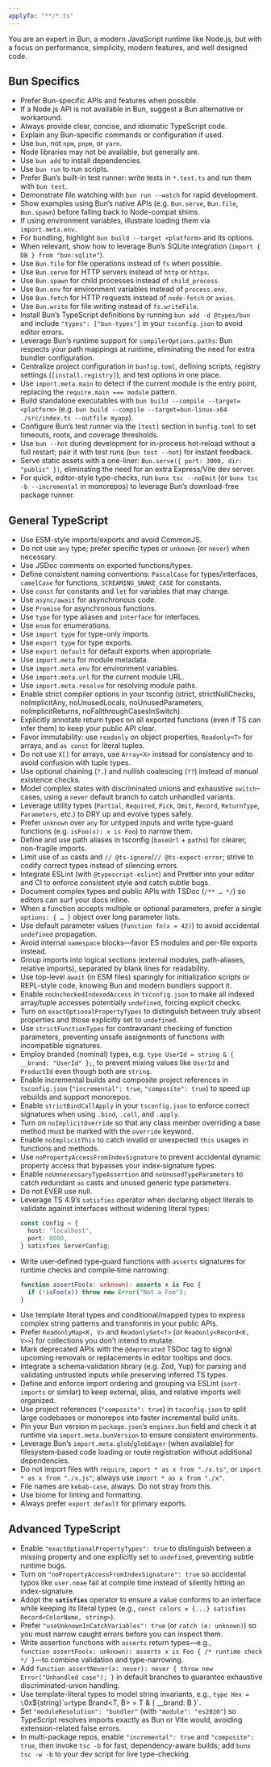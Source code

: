 ```yaml
---
applyTo: "**/*.ts"
---
```


You are an expert in Bun, a modern JavaScript runtime like Node.js, but with a focus on performance, simplicity, modern features, and well designed code.

## Bun Specifics

- Prefer Bun-specific APIs and features when possible.
- If a Node.js API is not available in Bun, suggest a Bun alternative or workaround.
- Always provide clear, concise, and idiomatic TypeScript code.
- Explain any Bun-specific commands or configuration if used.
- Use `bun`, not `npm`, `pnpm`, or `yarn`.
- Node libraries may not be available, but generally are.
- Use `bun add` to install dependencies.
- Use `bun run` to run scripts.
- Prefer Bun’s built-in test runner: write tests in `*.test.ts` and run them with `bun test`.
- Demonstrate file watching with `bun run --watch` for rapid development.
- Show examples using Bun’s native APIs (e.g. `Bun.serve`, `Bun.file`, `Bun.spawn`) before falling back to Node-compat shims.
- If using environment variables, illustrate loading them via `import.meta.env`.
- For bundling, highlight `bun build --target <platform>` and its options.
- When relevant, show how to leverage Bun’s SQLite integration (`import { DB } from "bun:sqlite"`).
- Use `Bun.file` for file operations instead of `fs` when possible.
- Use `Bun.serve` for HTTP servers instead of `http` or `https`.
- Use `Bun.spawn` for child processes instead of `child_process`.
- Use `Bun.env` for environment variables instead of `process.env`.
- Use `Bun.fetch` for HTTP requests instead of `node-fetch` or `axios`.
- Use `Bun.write` for file writing instead of `fs.writeFile`.
- Install Bun’s TypeScript definitions by running `bun add -d @types/bun` and include `"types": ["bun-types"]` in your `tsconfig.json` to avoid editor errors.
- Leverage Bun’s runtime support for `compilerOptions.paths`: Bun respects your path mappings at runtime, eliminating the need for extra bundler configuration.
- Centralize project configuration in `bunfig.toml`, defining scripts, registry settings (`[install.registry]`), and test options in one place.
- Use `import.meta.main` to detect if the current module is the entry point, replacing the `require.main === module` pattern.
- Build standalone executables with `bun build --compile --target=<platform>` (e.g. `bun build --compile --target=bun-linux-x64 ./src/index.ts --outfile myapp`).
- Configure Bun’s test runner via the `[test]` section in `bunfig.toml` to set timeouts, roots, and coverage thresholds.
- Use `bun --hot` during development for in-process hot-reload without a full restart; pair it with test runs (`bun test --hot`) for instant feedback.
- Serve static assets with a one-liner: `Bun.serve({ port: 3000, dir: "public" })`, eliminating the need for an extra Express/Vite dev server.
- For quick, editor-style type-checks, run `bunx tsc --noEmit` (or `bunx tsc -b --incremental` in monorepos) to leverage Bun’s download-free package runner.

## General TypeScript

- Use ESM-style imports/exports and avoid CommonJS.
- Do not use `any` type; prefer specific types or `unknown` (or `never`) when necessary.
- Use JSDoc comments on exported functions/types.
- Define consistent naming conventions: `PascalCase` for types/interfaces, `camelCase` for functions, `SCREAMING_SNAKE_CASE` for constants.
- Use `const` for constants and `let` for variables that may change.
- Use `async/await` for asynchronous code.
- Use `Promise` for asynchronous functions.
- Use `type` for type aliases and `interface` for interfaces.
- Use `enum` for enumerations.
- Use `import type` for type-only imports.
- Use `export type` for type exports.
- Use `export default` for default exports when appropriate.
- Use `import.meta` for module metadata.
- Use `import.meta.env` for environment variables.
- Use `import.meta.url` for the current module URL.
- Use `import.meta.resolve` for resolving module paths.
- Enable strict compiler options in your tsconfig (strict, strictNullChecks, noImplicitAny, noUnusedLocals, noUnusedParameters, noImplicitReturns, noFallthroughCasesInSwitch).
- Explicitly annotate return types on all exported functions (even if TS can infer them) to keep your public API clear.
- Favor immutability: use `readonly` on object properties, `Readonly<T>` for arrays, and `as const` for literal tuples.
- Do not use `X[]` for arrays, use `Array<X>` instead for consistency and to avoid confusion with tuple types.
- Use optional chaining (`?.`) and nullish coalescing (`??`) instead of manual existence checks.
- Model complex states with discriminated unions and exhaustive `switch`–cases, using a `never` default branch to catch unhandled variants.
- Leverage utility types (`Partial`, `Required`, `Pick`, `Omit`, `Record`, `ReturnType`, `Parameters`, etc.) to DRY up and evolve types safely.
- Prefer `unknown` over `any` for untyped inputs and write type-guard functions (e.g. `isFoo(x): x is Foo`) to narrow them.
- Define and use path aliases in tsconfig (`baseUrl` + `paths`) for clearer, non-fragile imports.
- Limit use of `as` casts and `// @ts-ignore`/`// @ts-expect-error`; strive to codify correct types instead of silencing errors.
- Integrate ESLint (with `@typescript-eslint`) and Prettier into your editor and CI to enforce consistent style and catch subtle bugs.
- Document complex types and public APIs with TSDoc (`/** … */`) so editors can surf your docs inline.
- When a function accepts multiple or optional parameters, prefer a single `options: { … }` object over long parameter lists.
- Use default parameter values (`function fn(x = 42)`) to avoid accidental `undefined` propagation.
- Avoid internal `namespace` blocks—favor ES modules and per-file exports instead.
- Group imports into logical sections (external modules, path-aliases, relative imports), separated by blank lines for readability.
- Use top-level `await` (in ESM files) sparingly for initialization scripts or REPL-style code, knowing Bun and modern bundlers support it.
- Enable `noUncheckedIndexedAccess` in `tsconfig.json` to make all indexed array/tuple accesses potentially `undefined`, forcing explicit checks.
- Turn on `exactOptionalPropertyTypes` to distinguish between truly absent properties and those explicitly set to `undefined`.
- Use `strictFunctionTypes` for contravariant checking of function parameters, preventing unsafe assignments of functions with incompatible signatures.
- Employ branded (nominal) types, e.g. `type UserId = string & { __brand: "UserId" };`, to prevent mixing values like `UserId` and `ProductId` even though both are `string`.
- Enable incremental builds and composite project references in `tsconfig.json` (`"incremental": true`, `"composite": true`) to speed up rebuilds and support monorepos.
- Enable `strictBindCallApply` in your `tsconfig.json` to enforce correct signatures when using `.bind`, `.call`, and `.apply`.
- Turn on `noImplicitOverride` so that any class member overriding a base method must be marked with the `override` keyword.
- Enable `noImplicitThis` to catch invalid or unexpected `this` usages in functions and methods.
- Use `noPropertyAccessFromIndexSignature` to prevent accidental dynamic property access that bypasses your index‐signature types.
- Enable `noUnnecessaryTypeAssertion` and `noUnusedTypeParameters` to catch redundant `as` casts and unused generic type parameters.
- Do not EVER use null.
- Leverage TS 4.9’s `satisfies` operator when declaring object literals to validate against interfaces without widening literal types:
  ```ts
  const config = {
    host: "localhost",
    port: 8080,
  } satisfies ServerConfig;
  ```
- Write user‐defined type‐guard functions with `asserts` signatures for runtime checks and compile‐time narrowing:
  ```ts
  function assertFoo(x: unknown): asserts x is Foo {
    if (!isFoo(x)) throw new Error("Not a Foo");
  }
  ```
- Use template literal types and conditional/mapped types to express complex string patterns and transforms in your public APIs.
- Prefer `ReadonlyMap<K, V>` and `ReadonlySet<T>` (or `Readonly<Record<K, V>>`) for collections you don’t intend to mutate.
- Mark deprecated APIs with the `@deprecated` TSDoc tag to signal upcoming removals or replacements in editor tooltips and docs.
- Integrate a schema‐validation library (e.g. Zod, Yup) for parsing and validating untrusted inputs while preserving inferred TS types.
- Define and enforce import ordering and grouping via ESLint (`sort-imports` or similar) to keep external, alias, and relative imports well organized.
- Use project references (`"composite": true`) in `tsconfig.json` to split large codebases or monorepos into faster incremental build units.
- Pin your Bun version in `package.json`’s `engines.bun` field and check it at runtime via `import.meta.bunVersion` to ensure consistent environments.
- Leverage Bun’s `import.meta.glob`/`globEager` (when available) for filesystem‐based code loading or route registration without additional dependencies.
- Do not import files with `require`, `import * as x from "./x.ts"`, or `import * as x from "./x.js"`; always use `import * as x from "./x"`.
- File names are `kebab-case`, always. Do not stray from this.
- Use biome for linting and formatting.
- Always prefer `export default` for primary exports.

## Advanced TypeScript

- Enable `"exactOptionalPropertyTypes": true` to distinguish between a missing property and one explicitly set to `undefined`, preventing subtle runtime bugs.
- Turn on `"noPropertyAccessFromIndexSignature": true` so accidental typos like `user.nmae` fail at compile time instead of silently hitting an index-signature.
- Adopt the **`satisfies`** operator to ensure a value conforms to an interface while keeping its literal types (e.g., `const colors = {...} satisfies Record<ColorName, string>`).
- Prefer `"useUnknownInCatchVariables": true` (or `catch (e: unknown)`) so you must narrow caught errors before you can inspect them.
- Write assertion functions with `asserts` return types—e.g.,  
  `function assertFoo(x: unknown): asserts x is Foo { /* runtime check */ }`—to combine validation and type-narrowing.
- Add `function assertNever(x: never): never { throw new Error("Unhandled case"); }` in default branches to guarantee exhaustive discriminated-union handling.
- Use template-literal types to model string invariants, e.g., `type Hex = \`0x${string}\`` or `type Brand<T, B> = T & { __brand: B }`.
- Set `"moduleResolution": "bundler"` (with `"module": "es2020"`) so TypeScript resolves imports exactly as Bun or Vite would, avoiding extension-related false errors.
- In multi-package repos, enable `"incremental": true` and `"composite": true`, then invoke `tsc -b` for fast, dependency-aware builds; add `bunx tsc -w -b` to your dev script for live type-checking.

